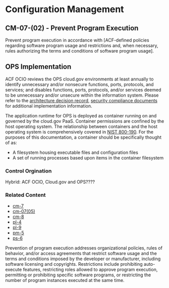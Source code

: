# Configuration Management
## CM-07-(02) - Prevent Program Execution

Prevent program execution in accordance with [ACF-defined policies regarding software program usage and restrictions and, when necessary, rules authorizing the terms and conditions of software program usage].

## OPS Implementation

ACF OCIO reviews the OPS cloud.gov environments at least annually to identify unnecessary and/or nonsecure functions, ports, protocols, and services; and disables functions, ports, protocols, and/or services deemed to be unnecessary and/or unsecure within the information system.  Please refer to the [architecture decision record](https://github.com/HHS/OPRE-OPS/tree/main/docs/adr), [security compliance documents](https://github.com/HHS/OPRE-OPS/tree/issue-432-security-compliance-documentation/docs/Security-Compliance) for additional implementation information.

The application runtime for OPS is deployed as container running on and governed by the cloud.gov PaaS. Container permissions are confined by the host operating system. The relationship between containers and the host operating system is comprehensively covered in [NIST 800-190](https://nvlpubs.nist.gov/nistpubs/SpecialPublications/NIST.SP.800-190.pdf). For the purposes of this documentation, a container should be specifically thought of as:

* A filesystem housing executable files and configuration files
* A set of running processes based upon items in the container filesystem
### Control Orgination
Hybrid: ACF OCIO, Cloud.gov and OPS????
### Related Content

* [cm-7](../cm-07/index.md)
* [cm-07(05)](../cm-07-5/index.md)
* [cm-8](../cm-08/index.md)
* [pl-4](../pl-04/index.md)
* [pl-9](../pl-09/index.md)
* [pm-5](../pm-05/index.md)
* [ps-6](../ps-06/index.md)

Prevention of program execution addresses organizational policies, rules of behavior, and/or access agreements that restrict software usage and the terms and conditions imposed by the developer or manufacturer, including software licensing and copyrights. Restrictions include prohibiting auto-execute features, restricting roles allowed to approve program execution, permitting or prohibiting specific software programs, or restricting the number of program instances executed at the same time.
